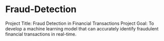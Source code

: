 # Fraud-Detection
Project Title: Fraud Detection in Financial Transactions Project Goal: To develop a machine learning model that can accurately identify fraudulent financial transactions in real-time.
